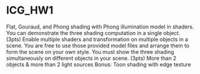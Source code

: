# ICG_HW1
Flat, Gouraud, and Phong shading with Phong illumination model in shaders. You can demonstrate the three shading computation in a single object. (3pts)
Enable multiple shaders and transformation on multiple objects in a scene. You are free to use those provided model files and arrange them to form the scene on your own style. You must show the three shading simultaneously on different objects in your scene. (3pts)
More than 2 objects & more than 2 light sources
Bonus: Toon shading with edge testure
